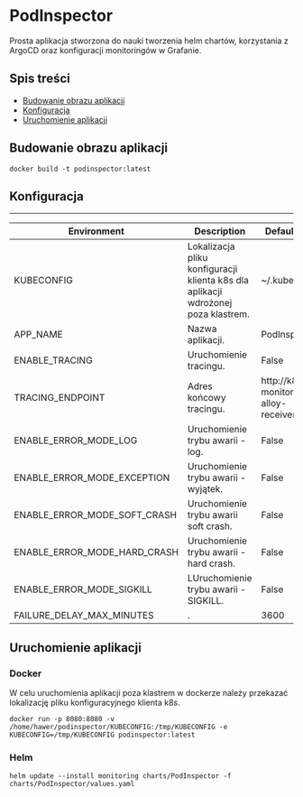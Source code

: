 # PodInspector
Prosta aplikacja stworzona do nauki tworzenia helm chartów, korzystania z ArgoCD oraz konfiguracji monitoringów w Grafanie.

## Spis treści
* [Budowanie obrazu aplikacji](#budowanie-obrazu-aplikacji)
* [Konfiguracja](#konfiguracja)
* [Uruchomienie aplikacji](#uruchomienie-aplikacji)

## Budowanie obrazu aplikacji

```
docker build -t podinspector:latest
```

## Konfiguracja

---

| Environment                      | Description                                                                       | Default value                              |
|----------------------------------|-----------------------------------------------------------------------------------|--------------------------------------------|
| KUBECONFIG                         | Lokalizacja pliku konfiguracji klienta k8s dla aplikacji wdrożonej poza klastrem. | ~/.kube/config                             |
| APP_NAME                         | Nazwa aplikacji.                                                                  | PodInspector                               |
| ENABLE_TRACING                         | Uruchomienie tracingu.                                                            | False                                      |
| TRACING_ENDPOINT                         | Adres końcowy tracingu.                                                           | http://k8s-monitoring-alloy-receiver:12345 |
| ENABLE_ERROR_MODE_LOG                         | Uruchomienie trybu awarii - log.                                                  | False                                      |
| ENABLE_ERROR_MODE_EXCEPTION                         | Uruchomienie trybu awarii - wyjątek.                                              | False                                      |
| ENABLE_ERROR_MODE_SOFT_CRASH                         | Uruchomienie trybu awarii soft crash.                                             | False                                      |
| ENABLE_ERROR_MODE_HARD_CRASH                         | Uruchomienie trybu awarii - hard crash.                                           | False                                      |
| ENABLE_ERROR_MODE_SIGKILL                         | LUruchomienie trybu awarii - SIGKILL.                                             | False                                      |
| FAILURE_DELAY_MAX_MINUTES                         | .                                                                                 | 3600                                       |

## Uruchomienie aplikacji

### Docker
W celu uruchomienia aplikacji poza klastrem w dockerze należy przekazać lokalizację pliku konfiguracyjnego klienta k8s.
```
docker run -p 8080:8080 -v /home/hawer/podinspector/KUBECONFIG:/tmp/KUBECONFIG -e KUBECONFIG=/tmp/KUBECONFIG podinspector:latest
```

### Helm


```
helm update --install monitoring charts/PodInspector -f charts/PodInspector/values.yaml
```